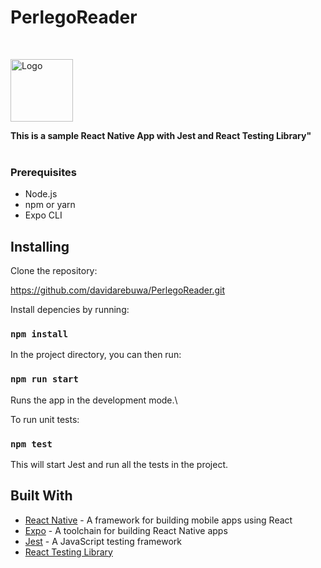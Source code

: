 # PerlegoReader
<br />
<p align="left">
  <a href="https://github.com/davidarebuwa/PerlegoReader">
    <img src="https://pbs.twimg.com/profile_images/1306155249640636417/uxhtOhww_400x400.jpg" alt="Logo" width="100" height="100">
  </a>

  <p align="left">
  <strong>This is a sample React Native App with Jest and React Testing Library"</strong>
    <br />
    <br />
  </p>
</p>

### Prerequisites

- Node.js
- npm or yarn
- Expo CLI


## Installing

Clone the repository:

https://github.com/davidarebuwa/PerlegoReader.git

Install depencies by running:

### `npm install`

In the project directory, you can then run:

### `npm run start`

Runs the app in the development mode.\

To run unit tests:

### `npm test`

This will start Jest and run all the tests in the project.


## Built With

- [React Native](https://reactnative.dev/) - A framework for building mobile apps using React
- [Expo](https://expo.io/) - A toolchain for building React Native apps
- [Jest](https://jestjs.io/) - A JavaScript testing framework
- [React Testing Library](https://testing-library.com/docs/react-testing-library/)

